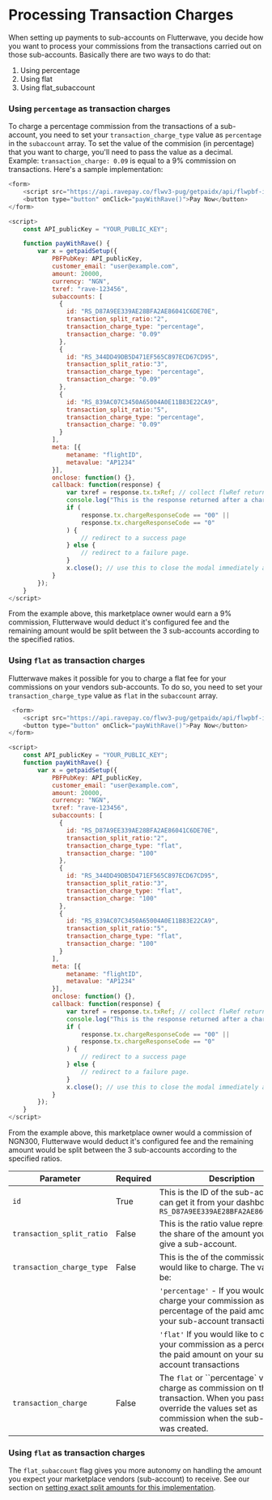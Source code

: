 # Processing Transaction Charges
When setting up payments to sub-accounts on Flutterwave, you decide how you want to process your commissions from the transactions carried out on those sub-accounts. Basically there are two ways to do that: 

1. Using percentage 
2. Using flat
3. Using flat_subaccount

### Using `percentage` as transaction charges

To charge a percentage commission from the transactions of a sub-account, you need to set your `transaction_charge_type` value as `percentage` in the `subaccount` array. To set the value of the commision (in percentage) that you want to charge, you'll need to pass the value as a decimal. Example: `transaction_charge: 0.09` is equal to a 9% commission on transactions. Here's a sample implementation:

```javascript
<form>
    <script src="https://api.ravepay.co/flwv3-pug/getpaidx/api/flwpbf-inline.js"></script>
    <button type="button" onClick="payWithRave()">Pay Now</button>
</form>

<script>
    const API_publicKey = "YOUR_PUBLIC_KEY";

    function payWithRave() {
        var x = getpaidSetup({
            PBFPubKey: API_publicKey,
            customer_email: "user@example.com",
            amount: 20000,
            currency: "NGN",
            txref: "rave-123456",
            subaccounts: [
              {
	            id: "RS_D87A9EE339AE28BFA2AE86041C6DE70E",
	            transaction_split_ratio:"2",
	            transaction_charge_type: "percentage",
	            transaction_charge: "0.09"
              },              
              {
                id: "RS_344DD49DB5D471EF565C897ECD67CD95",
                transaction_split_ratio:"3",
                transaction_charge_type: "percentage",
                transaction_charge: "0.09"
              },              
              {
                id: "RS_839AC07C3450A65004A0E11B83E22CA9",
                transaction_split_ratio:"5",
                transaction_charge_type: "percentage",
                transaction_charge: "0.09"
              }
            ],
            meta: [{
                metaname: "flightID",
                metavalue: "AP1234"
            }],
            onclose: function() {},
            callback: function(response) {
                var txref = response.tx.txRef; // collect flwRef returned and pass to a 					server page to complete status check.
                console.log("This is the response returned after a charge", response);
                if (
                    response.tx.chargeResponseCode == "00" ||
                    response.tx.chargeResponseCode == "0"
                ) {
                    // redirect to a success page
                } else {
                    // redirect to a failure page.
                }
                x.close(); // use this to close the modal immediately after payment.
            }
        });
    }
</script>
```

From the example above, this marketplace owner would earn a 9% commission, Flutterwave would deduct it's configured fee and the remaining amount would be split between the 3 sub-accounts according to the specified ratios.
### Using `flat` as transaction charges
Flutterwave makes it possible for you to charge a flat fee for your commissions on your vendors sub-accounts. To do so, you need to set your `transaction_charge_type` value as `flat` in the `subaccount` array. 

```javascript
 <form>
    <script src="https://api.ravepay.co/flwv3-pug/getpaidx/api/flwpbf-inline.js"></script>
    <button type="button" onClick="payWithRave()">Pay Now</button>
</form>

<script>
    const API_publicKey = "YOUR_PUBLIC_KEY";
    function payWithRave() {
        var x = getpaidSetup({
            PBFPubKey: API_publicKey,
            customer_email: "user@example.com",
            amount: 20000,
            currency: "NGN",
            txref: "rave-123456",
            subaccounts: [
              {
                id: "RS_D87A9EE339AE28BFA2AE86041C6DE70E",
                transaction_split_ratio:"2",
                transaction_charge_type: "flat",
                transaction_charge: "100"
              },
              {
                id: "RS_344DD49DB5D471EF565C897ECD67CD95",
                transaction_split_ratio:"3",
                transaction_charge_type: "flat",
                transaction_charge: "100"
              },
              {
                id: "RS_839AC07C3450A65004A0E11B83E22CA9",
                transaction_split_ratio:"5",
                transaction_charge_type: "flat",
                transaction_charge: "100"
              }
            ],
            meta: [{
                metaname: "flightID",
                metavalue: "AP1234"
            }],
            onclose: function() {},
            callback: function(response) {
                var txref = response.tx.txRef; // collect flwRef returned and pass to a server page to complete status check.
                console.log("This is the response returned after a charge", response);
                if (
                    response.tx.chargeResponseCode == "00" ||
                    response.tx.chargeResponseCode == "0"
                ) {
                    // redirect to a success page
                } else {
                    // redirect to a failure page.
                }
                x.close(); // use this to close the modal immediately after payment.
            }
        });
    }
</script>
```
From the example above, this marketplace owner would a commission of NGN300, Flutterwave would deduct it's configured fee and the remaining amount would be split between the 3 sub-accounts according to the specified ratios.

| Parameter 	| Required 	| Description 	|
|-----------------	|----------	|---------------------------------------------------------------------------------------------------------------------------------------------------------------------------------------------------------------------------------------------------	|
| `id` 	| True 	| This is the ID of the sub-account, you can get it from your dashboard e.g. `RS_D87A9EE339AE28BFA2AE86041C6DE70E`	|
| `transaction_split_ratio` 	| False 	| This is the ratio value representing the share of the amount you intend to give a sub-account. 
| `transaction_charge_type` 	| False 	| This is the of the commission you would like to charge. The value could be:
|||`'percentage'` - If you would like to charge your commission as a percentage of the paid amount on your sub-account transactions.
|||`'flat'` If you would like to charge your commission as a percentage of the paid amount on your sub-account transactions 
`transaction_charge` 	| False 	| The `flat` or ``percentage` value to charge as commission on the transaction. When you pass this, you override the values set as commission when the sub-account was created. 
### Using `flat` as transaction charges
The `flat_subaccount` flag gives you more autonomy on handling the amount you expect your marketplace vendors (sub-account) to receive. See our section on [setting exact split amounts for this implementation]().